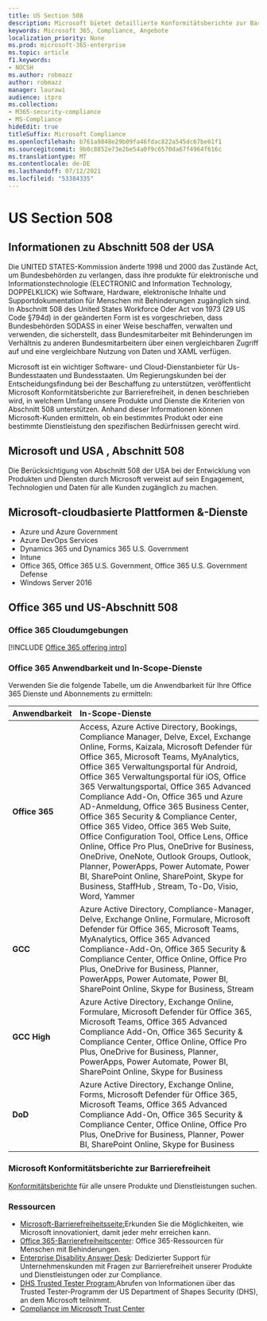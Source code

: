 ```yaml
---
title: US Section 508
description: Microsoft bietet detaillierte Konformitätsberichte zur Barrierefreiheit für viele seiner Clouddienste, die die Barrierefreiheitsfunktionen dieser Dienste beschreiben.
keywords: Microsoft 365, Compliance, Angebote
localization_priority: None
ms.prod: microsoft-365-enterprise
ms.topic: article
f1.keywords:
- NOCSH
ms.author: robmazz
author: robmazz
manager: laurawi
audience: itpro
ms.collection:
- M365-security-compliance
- MS-Compliance
hideEdit: true
titleSuffix: Microsoft Compliance
ms.openlocfilehash: b761a9848e29b09fa46fdac822a545dc67be61f1
ms.sourcegitcommit: 9b0c8852e73e2be54a0f9c6570da67f4964f616c
ms.translationtype: MT
ms.contentlocale: de-DE
ms.lasthandoff: 07/12/2021
ms.locfileid: "53384335"
---
```

# <a name="us-section-508"></a>US Section 508

## <a name="about-us-section-508"></a>Informationen zu Abschnitt 508 der USA

Die UNITED STATES-Kommission änderte 1998 und 2000 das Zustände Act, um Bundesbehörden zu verlangen, dass ihre produkte für elektronische und Informationstechnologie (ELECTRONIC and Information Technology, DOPPELKLICK) wie Software, Hardware, elektronische Inhalte und Supportdokumentation für Menschen mit Behinderungen zugänglich sind. In Abschnitt 508 des United States Workforce Oder Act von 1973 (29 US Code §794d) in der geänderten Form ist es vorgeschrieben, dass Bundesbehörden SODASS in einer Weise beschaffen, verwalten und verwenden, die sicherstellt, dass Bundesmitarbeiter mit Behinderungen im Verhältnis zu anderen Bundesmitarbeitern über einen vergleichbaren Zugriff auf und eine vergleichbare Nutzung von Daten und XAML verfügen.

Microsoft ist ein wichtiger Software- und Cloud-Dienstanbieter für Us-Bundesstaaten und Bundesstaaten.  Um Regierungskunden bei der Entscheidungsfindung bei der Beschaffung zu unterstützen, veröffentlicht Microsoft Konformitätsberichte zur Barrierefreiheit, in denen beschrieben wird, in welchem Umfang unsere Produkte und Dienste die Kriterien von Abschnitt 508 unterstützen.  Anhand dieser Informationen können Microsoft-Kunden ermitteln, ob ein bestimmtes Produkt oder eine bestimmte Dienstleistung den spezifischen Bedürfnissen gerecht wird.

## <a name="microsoft-and-us-section-508"></a>Microsoft und USA , Abschnitt 508

Die Berücksichtigung von Abschnitt 508 der USA bei der Entwicklung von Produkten und Diensten durch Microsoft verweist auf sein Engagement, Technologien und Daten für alle Kunden zugänglich zu machen.

## <a name="microsoft-in-scope-cloud-platforms--services"></a>Microsoft-cloudbasierte Plattformen &-Dienste

- Azure und Azure Government
- Azure DevOps Services
- Dynamics 365 und Dynamics 365 U.S. Government
- Intune
- Office 365, Office 365 U.S. Government, Office 365 U.S. Government Defense
- Windows Server 2016

## <a name="office-365-and-us-section-508"></a>Office 365 und US-Abschnitt 508

### <a name="office-365-cloud-environments"></a>Office 365 Cloudumgebungen

[!INCLUDE [Office 365 offering intro](../includes/o365-offering-introduction.md)]

### <a name="office-365-applicability-and-in-scope-services"></a>Office 365 Anwendbarkeit und In-Scope-Dienste

Verwenden Sie die folgende Tabelle, um die Anwendbarkeit für Ihre Office 365 Dienste und Abonnements zu ermitteln:

| **Anwendbarkeit** | **In-Scope-Dienste** |
|:------------------|:----------------------|
| **Office 365** | Access, Azure Active Directory, Bookings, Compliance Manager, Delve, Excel, Exchange Online, Forms, Kaizala, Microsoft Defender für Office 365, Microsoft Teams, MyAnalytics, Office 365 Verwaltungsportal für Android, Office 365 Verwaltungsportal für iOS, Office 365 Verwaltungsportal, Office 365 Advanced Compliance Add-On, Office 365 und Azure AD-Anmeldung, Office 365 Business Center, Office 365 Security & Compliance Center, Office 365 Video, Office 365 Web Suite, Office Configuration Tool, Office Lens, Office Online, Office Pro Plus, OneDrive for Business, OneDrive, OneNote, Outlook Groups, Outlook, Planner, PowerApps, Power Automate, Power BI, SharePoint Online, SharePoint, Skype for Business, StaffHub , Stream, To-Do, Visio, Word, Yammer  |
| **GCC** | Azure Active Directory, Compliance-Manager, Delve, Exchange Online, Formulare, Microsoft Defender für Office 365, Microsoft Teams, MyAnalytics, Office 365 Advanced Compliance-Add-On, Office 365 Security & Compliance Center, Office Online, Office Pro Plus, OneDrive for Business, Planner, PowerApps, Power Automate, Power BI, SharePoint Online, Skype for Business, Stream |
| **GCC High** | Azure Active Directory, Exchange Online, Formulare, Microsoft Defender für Office 365, Microsoft Teams, Office 365 Advanced Compliance Add-On, Office 365 Security & Compliance Center, Office Online, Office Pro Plus, OneDrive for Business, Planner, PowerApps, Power Automate, Power BI, SharePoint Online, Skype for Business |
| **DoD** | Azure Active Directory, Exchange Online, Forms, Microsoft Defender für Office 365, Microsoft Teams, Office 365 Advanced Compliance Add-On, Office 365 Security & Compliance Center, Office Online, Office Pro Plus, OneDrive for Business, Planner, Power BI, SharePoint Online, Skype for Business |

### <a name="microsoft-accessibility-conformance-reports"></a>Microsoft Konformitätsberichte zur Barrierefreiheit

[Konformitätsberichte](https://cloudblogs.microsoft.com/industry-blog/government/2018/09/11/accessibility-conformance-reports/) für alle unsere Produkte und Dienstleistungen suchen.

### <a name="resources"></a>Ressourcen

- [Microsoft-Barrierefreiheitsseite:](https://go.microsoft.com/fwlink/p/?linkid=2051579)Erkunden Sie die Möglichkeiten, wie Microsoft innovationiert, damit jeder mehr erreichen kann.
- [Office 365-Barrierefreiheitscenter](https://go.microsoft.com/fwlink/p/?linkid=2051801): Office 365-Ressourcen für Menschen mit Behinderungen.
- [Enterprise Disability Answer Desk](https://go.microsoft.com/fwlink/p/?linkid=2050890): Dedizierter Support für Unternehmenskunden mit Fragen zur Barrierefreiheit unserer Produkte und Dienstleistungen oder zur Compliance.
- [DHS Trusted Tester Program:](https://go.microsoft.com/fwlink/?linkid=2052171)Abrufen von Informationen über das Trusted Tester-Programm der US Department of Shapes Security (DHS), an dem Microsoft teilnimmt.
- [Compliance im Microsoft Trust Center](https://www.microsoft.com/trust-center/compliance/compliance-overview)
